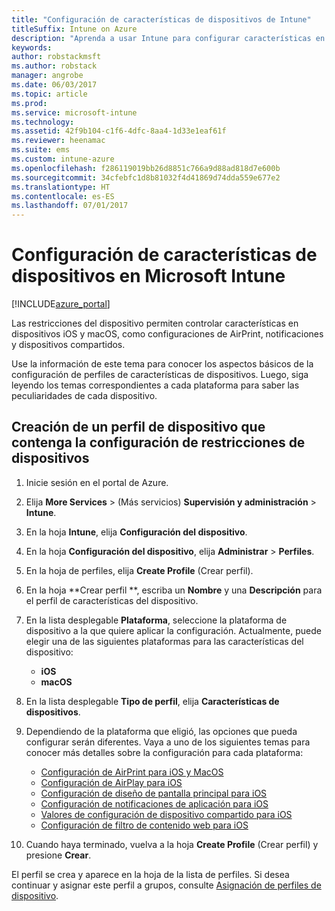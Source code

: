```yaml
---
title: "Configuración de características de dispositivos de Intune"
titleSuffix: Intune on Azure
description: "Aprenda a usar Intune para configurar características en los dispositivos que administra."
keywords: 
author: robstackmsft
ms.author: robstack
manager: angrobe
ms.date: 06/03/2017
ms.topic: article
ms.prod: 
ms.service: microsoft-intune
ms.technology: 
ms.assetid: 42f9b104-c1f6-4dfc-8aa4-1d33e1eaf61f
ms.reviewer: heenamac
ms.suite: ems
ms.custom: intune-azure
ms.openlocfilehash: f286119019bb26d8851c766a9d88ad818d7e600b
ms.sourcegitcommit: 34cfebfc1d8b81032f4d41869d74dda559e677e2
ms.translationtype: HT
ms.contentlocale: es-ES
ms.lasthandoff: 07/01/2017
---
```

# <a name="how-to-configure-device-feature-settings-in-microsoft-intune"></a>Configuración de características de dispositivos en Microsoft Intune

[!INCLUDE[azure_portal](./includes/azure_portal.md)]

Las restricciones del dispositivo permiten controlar características en dispositivos iOS y macOS, como configuraciones de AirPrint, notificaciones y dispositivos compartidos.

Use la información de este tema para conocer los aspectos básicos de la configuración de perfiles de características de dispositivos. Luego, siga leyendo los temas correspondientes a cada plataforma para saber las peculiaridades de cada dispositivo.

## <a name="create-a-device-profile-containing-device-restriction-settings"></a>Creación de un perfil de dispositivo que contenga la configuración de restricciones de dispositivos

1. Inicie sesión en el portal de Azure.
2. Elija **More Services** >  (Más servicios) **Supervisión y administración** > **Intune**.
3. En la hoja **Intune**, elija **Configuración del dispositivo**.
2. En la hoja **Configuración del dispositivo**, elija **Administrar** > **Perfiles**.
3. En la hoja de perfiles, elija **Create Profile** (Crear perfil).
4. En la hoja **Crear perfil	**, escriba un **Nombre** y una **Descripción** para el perfil de características del dispositivo.
5. En la lista desplegable **Plataforma**, seleccione la plataforma de dispositivo a la que quiere aplicar la configuración. Actualmente, puede elegir una de las siguientes plataformas para las características del dispositivo:
    - **iOS**
    - **macOS**
6. En la lista desplegable **Tipo de perfil**, elija **Características de dispositivos**. 
7. Dependiendo de la plataforma que eligió, las opciones que pueda configurar serán diferentes. Vaya a uno de los siguientes temas para conocer más detalles sobre la configuración para cada plataforma:
    - [Configuración de AirPrint para iOS y MacOS](air-print-settings-ios-macos.md)
    - [Configuración de AirPlay para iOS](airplay-settings-ios.md)
    - [Configuración de diseño de pantalla principal para iOS](home-screen-settings-ios.md)
    - [Configuración de notificaciones de aplicación para iOS](app-notification-settings-ios.md)
    - [Valores de configuración de dispositivo compartido para iOS](shared-device-settings-ios.md)
    - [Configuración de filtro de contenido web para iOS](web-content-filter-settings-ios.md)

8. Cuando haya terminado, vuelva a la hoja **Create Profile** (Crear perfil) y presione **Crear**.

El perfil se crea y aparece en la hoja de la lista de perfiles.
Si desea continuar y asignar este perfil a grupos, consulte [Asignación de perfiles de dispositivo](device-profile-assign.md).




